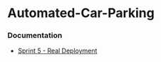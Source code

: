 # Automated-Car-Parking
### Documentation
- [Sprint 5 - Real Deployment](http://htmlpreview.github.io/?https://github.com/lorepersa/Automated-Car-Parking/blob/main/Sprint%205%20-%20Real%20Deployment/userDocs/sprint5.html)
